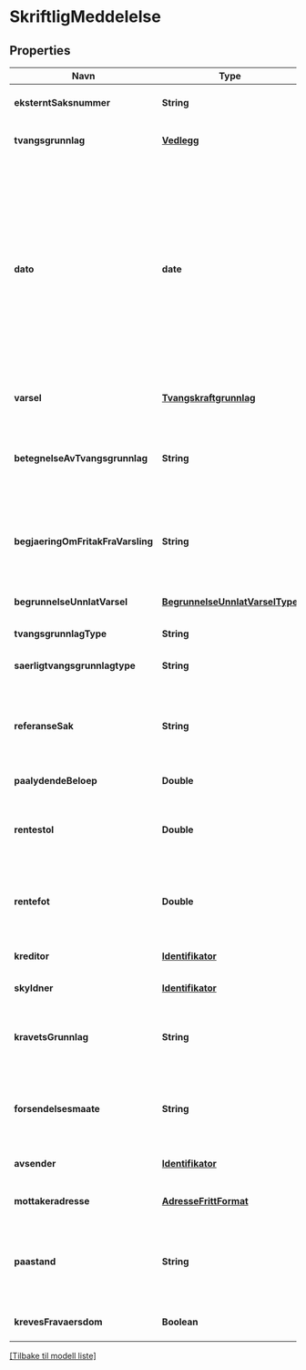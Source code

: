 # SkriftligMeddelelse

## Properties

| Navn                              | Type                                                              | Beskrivelse                                                                                                                                                                                                                                                                                                                                                          | Notater                      |
|-----------------------------------|-------------------------------------------------------------------|----------------------------------------------------------------------------------------------------------------------------------------------------------------------------------------------------------------------------------------------------------------------------------------------------------------------------------------------------------------------|------------------------------|
| **eksterntSaksnummer**            | **String**                                                        | Referanse til underlaget for tvangsgrunnlaget                                                                                                                                                                                                                                                                                                                        | [optional] [default to null] |
| **tvangsgrunnlag**                | [**Vedlegg**](Vedlegg.md)                                         |                                                                                                                                                                                                                                                                                                                                                                      | [optional] [default to null] |
| **dato**                          | **date**                                                          | Gir verdier for år, måned og dag. Kodes som en tekststreng etter datoformatering spesifisert i  ISO 8601 (ISO 8601:2004 Data elements and interchange formats -- Information interchange -- Representation of dates and times). Eksempel : 1998-12-21 eller 19981221. ([Begrepsreferanse](https://data.skatteetaten.no/begrep/20b52aed-9fe1-11e5-a9f8-e4115b280940)) | [default to null]            |
| **varsel**                        | [**Tvangskraftgrunnlag**](Tvangskraftgrunnlag.md)                 |                                                                                                                                                                                                                                                                                                                                                                      | [optional] [default to null] |
| **betegnelseAvTvangsgrunnlag**    | **String**                                                        | Vilkårlig lang sekvens av tegn inkludert aksenter og spesielle tegn fra standardiserte tegnsett ([Begrepsreferanse](https://data.skatteetaten.no/begrep/20b52af3-9fe1-11e5-a9f8-e4115b280940))                                                                                                                                                                       | [default to null]            |
| **begjaeringOmFritakFraVarsling** | **String**                                                        | Vilkårlig lang sekvens av tegn inkludert aksenter og spesielle tegn fra standardiserte tegnsett ([Begrepsreferanse](https://data.skatteetaten.no/begrep/20b52af3-9fe1-11e5-a9f8-e4115b280940))                                                                                                                                                                       | [optional] [default to null] |
| **begrunnelseUnnlatVarsel**       | [**BegrunnelseUnnlatVarselType**](BegrunnelseUnnlatVarselType.md) |                                                                                                                                                                                                                                                                                                                                                                      | [optional] [default to null] |
| **tvangsgrunnlagType**            | **String**                                                        |                                                                                                                                                                                                                                                                                                                                                                      | [default to null]            |
| **saerligtvangsgrunnlagtype**     | **String**                                                        |                                                                                                                                                                                                                                                                                                                                                                      | [optional] [default to null] |
| **referanseSak**                  | **String**                                                        | Vilkårlig lang sekvens av tegn inkludert aksenter og spesielle tegn fra standardiserte tegnsett ([Begrepsreferanse](https://data.skatteetaten.no/begrep/20b52af3-9fe1-11e5-a9f8-e4115b280940))                                                                                                                                                                       | [optional] [default to null] |
| **paalydendeBeloep**              | **Double**                                                        | Beløpet skyldner erkjenner å skylde                                                                                                                                                                                                                                                                                                                                  | [default to null]            |
| **rentestol**                     | **Double**                                                        | tall som er satt sammen av en heltallsdel og en fraksjondel [wikipedia] ([Begrepsreferanse](https://data.skatteetaten.no/begrep/20b52aef-9fe1-11e5-a9f8-e4115b280940))                                                                                                                                                                                               | [optional] [default to null] |
| **rentefot**                      | **Double**                                                        | tall som er satt sammen av en heltallsdel og en fraksjondel [wikipedia] ([Begrepsreferanse](https://data.skatteetaten.no/begrep/20b52aef-9fe1-11e5-a9f8-e4115b280940))                                                                                                                                                                                               | [optional] [default to null] |
| **kreditor**                      | [**Identifikator**](Identifikator.md)                             |                                                                                                                                                                                                                                                                                                                                                                      | [optional] [default to null] |
| **skyldner**                      | [**Identifikator**](Identifikator.md)                             |                                                                                                                                                                                                                                                                                                                                                                      | [default to null]            |
| **kravetsGrunnlag**               | **String**                                                        | En skriftlig meddelelse må redegjøre for kravets grunnlag for å være gyldig tvangsgrunnlag.                                                                                                                                                                                                                                                                          | [optional] [default to null] |
| **forsendelsesmaate**             | **String**                                                        | En skriftlig meddelelse skal sendes fra kreditor til skyldner - forsendelsesmåten bør oppgis.                                                                                                                                                                                                                                                                        | [optional] [default to null] |
| **avsender**                      | [**Identifikator**](Identifikator.md)                             |                                                                                                                                                                                                                                                                                                                                                                      | [optional] [default to null] |
| **mottakeradresse**               | [**AdresseFrittFormat**](AdresseFrittFormat.md)                   |                                                                                                                                                                                                                                                                                                                                                                      | [optional] [default to null] |
| **paastand**                      | **String**                                                        | Vilkårlig lang sekvens av tegn inkludert aksenter og spesielle tegn fra standardiserte tegnsett ([Begrepsreferanse](https://data.skatteetaten.no/begrep/20b52af3-9fe1-11e5-a9f8-e4115b280940))                                                                                                                                                                       | [optional] [default to null] |
| **krevesFravaersdom**             | **Boolean**                                                       | angir verdien sann eller usann ([Begrepsreferanse](https://data.skatteetaten.no/begrep/20b52aec-9fe1-11e5-a9f8-e4115b280940))                                                                                                                                                                                                                                        | [default to null]            |

[[Tilbake til modell liste]](../index.md)

